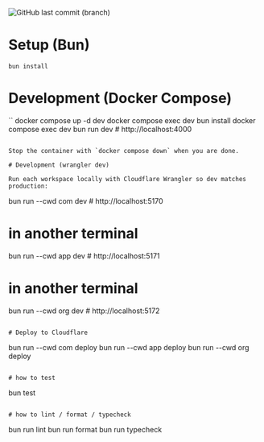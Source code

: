 ![GitHub last commit (branch)](https://img.shields.io/github/last-commit/seahal/umaxica-app-edge/main)

# Setup (Bun)

```
bun install
```

# Development (Docker Compose)

``
docker compose up -d dev
docker compose exec dev bun install
docker compose exec dev bun run dev  # http://localhost:4000
```

Stop the container with `docker compose down` when you are done.

# Development (wrangler dev)

Run each workspace locally with Cloudflare Wrangler so dev matches production:

```
bun run --cwd com dev  # http://localhost:5170
# in another terminal
bun run --cwd app dev # http://localhost:5171
# in another terminal
bun run --cwd org dev   # http://localhost:5172
```

# Deploy to Cloudflare

```
bun run --cwd com deploy
bun run --cwd app deploy
bun run --cwd org deploy
```

# how to test

```
bun test
```

# how to lint / format / typecheck

```
bun run lint
bun run format
bun run typecheck
```
